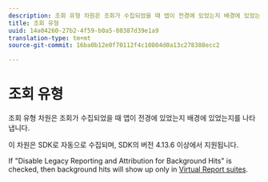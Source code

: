 ```yaml
---
description: 조회 유형 차원은 조회가 수집되었을 때 앱이 전경에 있었는지 배경에 있었는지를 나타냅니다.
title: 조회 유형
uuid: 14a04260-27b2-4f59-b0a5-80387d39e1a9
translation-type: tm+mt
source-git-commit: 16ba0b12e0f70112f4c10804d0a13c278388ecc2

---
```



# 조회 유형

조회 유형 차원은 조회가 수집되었을 때 앱이 전경에 있었는지 배경에 있었는지를 나타냅니다.

이 차원은 SDK로 자동으로 수집되며, SDK의 버전 4.13.6 이상에서 지원됩니다.

If "Disable Legacy Reporting and Attribution for Background Hits" is checked, then background hits will show up only in [Virtual Report suites](/help/components/vrs/vrs-mobile-visit-processing.md).
